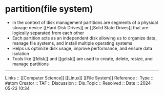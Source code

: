 # partition(file system)

- In the context of disk management partitions are segments of a physical storage device [[Hard Disk Drives]] or [[Solid State Drives]] that are logically separated from each other
- Each partition acts as an independent disk allowing us to organize data, manage file systems, and install multiple operating systems
- Helps us optimize disk usage, improve performance, and ensure data isolation
- Tools like [[fdisk]] and [[gdisk]] are used to create, delete, resize, and manage partitions
---
Links :: [[Computer Science]] [[Linux]] [[File System]]
Reference ::
Type :: #atom
Creator ::
TAF ::
Discussion ::
Dis_Topic :: 
Resolved ::
Date :: 2024-05-23 10:34
